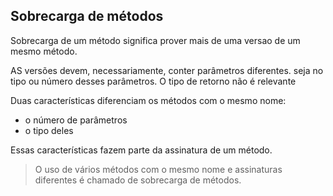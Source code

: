 ## Sobrecarga de métodos

Sobrecarga de um método significa prover mais de uma versao de um mesmo método.

AS versões devem, necessariamente, conter parâmetros diferentes. seja no tipo ou número desses parâmetros. O tipo de retorno não é relevante

Duas características diferenciam os métodos com o mesmo nome:

- o número de parâmetros
- o tipo deles

Essas características fazem parte da assinatura de um método.

>O uso de vários métodos com o mesmo nome e assinaturas diferentes é chamado de sobrecarga de métodos.